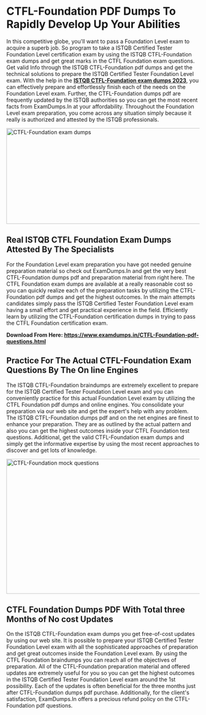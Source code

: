 <h1><strong>CTFL-Foundation PDF Dumps To Rapidly Develop Up Your Abilities</strong></h1>
<p>In this competitive globe, you'll want to pass a Foundation Level exam to acquire a superb job. So program to take a ISTQB Certified Tester Foundation Level certification exam by using the ISTQB CTFL-Foundation exam dumps and get great marks in the CTFL Foundation exam questions. Get valid Info through the ISTQB CTFL-Foundation pdf dumps and get the technical solutions to prepare the ISTQB Certified Tester Foundation Level exam. With the help in the <strong><a href="https://www.examdumps.in/CTFL-Foundation-pdf-questions.html">ISTQB CTFL-Foundation exam dumps 2023</a></strong>, you can effectively prepare and effortlessly finish each of the needs on the Foundation Level exam. Further, the CTFL-Foundation dumps pdf are frequently updated by the ISTQB authorities so you can get the most recent facts from ExamDumps.In at your affordability. Throughout the Foundation Level exam preparation, you come across any situation simply because it really is authorized and attested by the ISTQB professionals.</p>
<p><img src="https://i.ibb.co/zxJwW90/Copy-of-Online-Classes-Twitter-header-post-Made-with-Poster-My-Wall-1.png" alt="CTFL-Foundation exam dumps" width="750" height="250" /></p>
<h2><strong>Real ISTQB CTFL Foundation Exam Dumps Attested By The Specialists</strong></h2>
<p>For the Foundation Level exam preparation you have got needed genuine preparation material so check out ExamDumps.In and get the very best CTFL-Foundation dumps pdf and preparation material from right here. The CTFL Foundation exam dumps are available at a really reasonable cost so you can quickly realize each of the preparation tasks by utilizing the CTFL-Foundation pdf dumps and get the highest outcomes. In the main attempts candidates simply pass the ISTQB Certified Tester Foundation Level exam having a small effort and get practical experience in the field. Efficiently learn by utilizing the CTFL-Foundation certification dumps in trying to pass the CTFL Foundation certification exam.</p>
<p><strong>Download From Here:&nbsp;<a href="https://www.examdumps.in/CTFL-Foundation-pdf-questions.html">https://www.examdumps.in/CTFL-Foundation-pdf-questions.html</a></strong></p>
<h2><strong>Practice For The Actual CTFL-Foundation Exam Questions By The On line Engines</strong></h2>
<p>The ISTQB CTFL-Foundation braindumps are extremely excellent to prepare for the ISTQB Certified Tester Foundation Level exam and you can conveniently practice for this actual Foundation Level exam by utilizing the CTFL Foundation pdf dumps and online engines. You consolidate your preparation via our web site and get the expert's help with any problem. The ISTQB CTFL-Foundation dumps pdf and on the net engines are finest to enhance your preparation. They are as outlined by the actual pattern and also you can get the highest outcomes inside your CTFL Foundation test questions. Additional, get the valid CTFL-Foundation exam dumps and simply get the informative expertise by using the most recent approaches to discover and get lots of knowledge.</p>
<p><a href="https://www.examdumps.in/CTFL-Foundation-pdf-questions.html"><img src="https://i.ibb.co/QkNtdwY/Copy-of-Zoom-Online-Classes-Facebook-Share-Po-Made-with-Poster-My-Wall-1.jpg" alt="CTFL-Foundation mock questions" width="670" height="352" /></a></p>
<h2><strong>CTFL Foundation Dumps PDF With Total three Months of No cost Updates</strong></h2>
<p>On the ISTQB CTFL-Foundation exam dumps you get free-of-cost updates by using our web site. It is possible to prepare your ISTQB Certified Tester Foundation Level exam with all the sophisticated approaches of preparation and get great outcomes inside the Foundation Level exam. By using the CTFL Foundation braindumps you can reach all of the objectives of preparation. All of the CTFL-Foundation preparation material and offered updates are extremely useful for you so you can get the highest outcomes in the ISTQB Certified Tester Foundation Level exam around the 1st possibility. Each of the updates is often beneficial for the three months just after CTFL-Foundation dumps pdf purchase. Additionally, for the client's satisfaction, ExamDumps.In offers a precious refund policy on the CTFL-Foundation pdf questions.</p>
